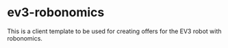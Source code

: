 # ev3-robonomics

This is a client template to be used for creating offers for the EV3 robot with robonomics.